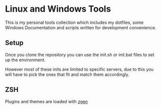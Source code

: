 # Linux and Windows Tools

This is my personal tools collection which includes my dotfiles, some Windows Documentation and scripts written for development convenience.

## Setup

Once you clone the repository you can use the init.sh or init.bat files to set up the environment.

However most of these inits are limited to specific servers, due to this you will have to pick the ones that fit and match them accordingly.

## ZSH

Plugins and themes are loaded with [zgen](https://github.com/tarjoilija/zgen)
